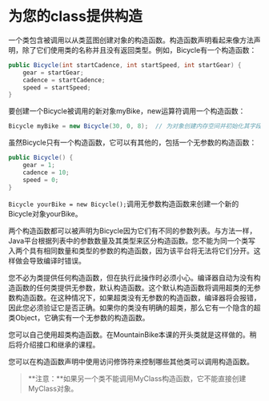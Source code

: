 # 为您的class提供构造
一个类包含被调用以从类蓝图创建对象的构造函数。构造函数声明看起来像方法声明，除了它们使用类的名称并且没有返回类型。例如，Bicycle有一个构造函数：
```java
public Bicycle(int startCadence, int startSpeed, int startGear) {
    gear = startGear;
    cadence = startCadence;
    speed = startSpeed;
}
```

要创建一个Bicycle被调用的新对象myBike，new运算符调用一个构造函数：
```java
Bicycle myBike = new Bicycle(30, 0, 8);  // 为对象创建内存空间并初始化其字段。
```

虽然Bicycle只有一个构造函数，它可以有其他的，包括一个无参数的构造函数：

```java
public Bicycle() {
    gear = 1;
    cadence = 10;
    speed = 0;
}
```
`Bicycle yourBike = new Bicycle();`调用无参数构造函数来创建一个新的Bicycle对象yourBike。

两个构造函数都可以被声明为Bicycle因为它们有不同的参数列表。与方法一样，Java平台根据列表中的参数数量及其类型来区分构造函数。您不能为同一个类写入两个具有相同数量和类型的参数的构造函数，因为该平台将无法将它们分开。这样做会导致编译时错误。

您不必为类提供任何构造函数，但在执行此操作时必须小心。编译器自动为没有构造函数的任何类提供无参数，默认构造函数。这个默认构造函数将调用超类的无参数构造函数。在这种情况下，如果超类没有无参数的构造函数，编译器将会报错，因此您必须验证它是否正确。如果你的类没有明确的超类，那么它有一个隐含的超类Object，它确实有一个无参数的构造函数。

您可以自己使用超类构造函数。在MountainBike本课的开头类就是这样做的。稍后将介绍接口和继承的课程。

您可以在构造函数声明中使用访问修饰符来控制哪些其他类可以调用构造函数。

> **注意：**如果另一个类不能调用MyClass构造函数，它不能直接创建MyClass对象。